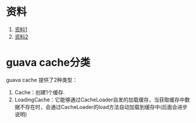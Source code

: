 # 资料
1. [资料1](https://www.cnblogs.com/MrRightZhao/p/11800776.html)
2. [资料2](https://www.cnblogs.com/MrRightZhao/p/11800776.html)
# guava cache分类
guava cache 提供了2种类型：
1. Cache：创建1个缓存.
2. LoadingCache：它能够通过CacheLoader自发的加载缓存，当获取缓存中数据不存在时，会通过CacheLoader的load方法自动加载到缓存中(后面会进步说明)